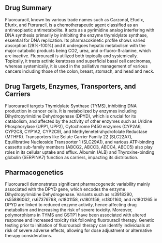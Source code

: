 ## Drug Summary
Fluorouracil, known by various trade names such as Carzonal, Efudix, Efurix, and Ftoruracil, is a chemotherapeutic agent classified as an antineoplastic antimetabolite. It acts as a pyrimidine analog interfering with DNA synthesis primarily by inhibiting the enzyme thymidylate synthase, essential for DNA replication. Its pharmacokinetic profile shows varied absorption (28%-100%) and it undergoes hepatic metabolism with the major catabolic products being CO2, urea, and α-fluoro-ß-alanine, which are inactive. Fluorouracil is utilized both topically and systemically. Topically, it treats actinic keratoses and superficial basal cell carcinomas, whereas systemically, it is used in the palliative management of various cancers including those of the colon, breast, stomach, and head and neck.

## Drug Targets, Enzymes, Transporters, and Carriers
Fluorouracil targets Thymidylate Synthase (TYMS), inhibiting DNA production in cancer cells. It is metabolized by enzymes including Dihydropyrimidine Dehydrogenase (DPYD), which is crucial for its catabolism, and affected by the activity of other enzymes such as Uridine Phosphorylase (UPP1, UPP2), Cytochrome P450 enzymes (CYP2A6, CYP2C8, CYP1A2, CYP2C9), and Methylenetetrahydrofolate Reductase (MTHFR). Transporters like Solute Carrier Family 22 (SLC22A7), Equilibrative Nucleoside Transporter 1 (SLC29A1), and various ATP-binding cassette sub-family members (ABCG2, ABCC3, ABCC4, ABCC5) also play roles in its cellular uptake and efflux. Albumin (ALB) and Thyroxine-binding globulin (SERPINA7) function as carriers, impacting its distribution.

## Pharmacogenetics
Fluorouracil demonstrates significant pharmacogenetic variability mainly associated with the DPYD gene, which encodes the enzyme Dihydropyrimidine Dehydrogenase. Variants such as rs3918290, rs55886062, rs67376798, rs1801158, rs1801159, rs1801160, and rs1801265 in DPYD are linked to reduced enzyme activity, hence affecting drug metabolism and increasing the risk of severe toxicity. Moreover, polymorphisms in TYMS and GSTP1 have been associated with altered response and increased toxicity risk following fluorouracil therapy. Genetic testing prior to initiation of fluorouracil therapy can identify individuals at risk of severe adverse effects, allowing for dose adjustment or alternative therapy considerations.